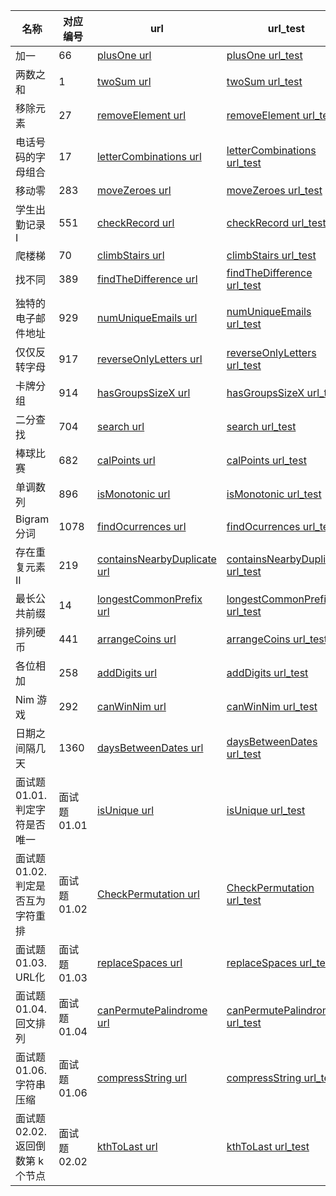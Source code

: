 名称 | 对应编号|url| url_test
---|---|---|---
加一|66|[plusOne url](https://github.com/huangxiaoxi0606/leetCode3/blob/master/plusOne/plusOne.php)|[ plusOne url_test](https://github.com/huangxiaoxi0606/leetCode3/blob/master/plusOne/test.php)
两数之和|1 |[twoSum url](https://github.com/huangxiaoxi0606/leetCode3/blob/master/twoSum/twoSum.php) | [twoSum url_test](https://github.com/huangxiaoxi0606/leetCode3/blob/master/twoSum/test.php)
移除元素|27 |[removeElement url](https://github.com/huangxiaoxi0606/leetCode3/blob/master/RemoveElement/RemoveElement.php) | [removeElement url_test](https://github.com/huangxiaoxi0606/leetCode3/blob/master/RemoveElement/test.php)
电话号码的字母组合|17 |[letterCombinations url](https://github.com/huangxiaoxi0606/leetCode3/blob/master/LetterCombinationsOfAPhoneNumber/LetterCombinationsOfAPhoneNumber.php) | [letterCombinations url_test](https://github.com/huangxiaoxi0606/leetCode3/blob/master/LetterCombinationsOfAPhoneNumber/test.php)
移动零|283 |[moveZeroes url](https://github.com/huangxiaoxi0606/leetCode3/blob/master/moveZeroes/moveZeroes.php) | [moveZeroes url_test](https://github.com/huangxiaoxi0606/leetCode3/blob/master/moveZeroes/test.php)
学生出勤记录 I|551 |[checkRecord url](https://github.com/huangxiaoxi0606/leetCode3/blob/master/checkRecord/checkRecord.php) | [checkRecord url_test](https://github.com/huangxiaoxi0606/leetCode3/blob/master/checkRecord/test.php)
爬楼梯 |70 |[climbStairs url](https://github.com/huangxiaoxi0606/leetCode3/blob/master/climbStairs/climbStairs.php) | [climbStairs url_test](https://github.com/huangxiaoxi0606/leetCode3/blob/master/climbStairs/test.php)
找不同 |389 |[findTheDifference url](https://github.com/huangxiaoxi0606/leetCode3/blob/master/findTheDifference/findTheDifference.php) | [findTheDifference url_test](https://github.com/huangxiaoxi0606/leetCode3/blob/master/findTheDifference/test.php)
独特的电子邮件地址 |929 |[numUniqueEmails url](https://github.com/huangxiaoxi0606/leetCode3/blob/master/numUniqueEmails/numUniqueEmails.php) | [numUniqueEmails url_test](https://github.com/huangxiaoxi0606/leetCode3/blob/master/numUniqueEmails/test.php)
仅仅反转字母 |917 |[reverseOnlyLetters url](https://github.com/huangxiaoxi0606/leetCode3/blob/master/reverseOnlyLetters/reverseOnlyLetters.php) | [reverseOnlyLetters url_test](https://github.com/huangxiaoxi0606/leetCode3/blob/master/reverseOnlyLetters/test.php)
卡牌分组|914|[hasGroupsSizeX url](https://github.com/huangxiaoxi0606/leetCode3/blob/master/hasGroupsSizeX/hasGroupsSizeX.php) | [hasGroupsSizeX url_test](https://github.com/huangxiaoxi0606/leetCode3/blob/master/hasGroupsSizeX/test.php)
二分查找|704|[search url](https://github.com/huangxiaoxi0606/leetCode3/blob/master/search/search.php) | [search url_test](https://github.com/huangxiaoxi0606/leetCode3/blob/master/search/test.php)
棒球比赛|682|[calPoints url](https://github.com/huangxiaoxi0606/leetCode3/blob/master/calPoints/calPoints.php) | [calPoints url_test](https://github.com/huangxiaoxi0606/leetCode3/blob/master/calPoints/test.php)
单调数列|896|[isMonotonic url](https://github.com/huangxiaoxi0606/leetCode3/blob/master/isMonotonic/isMonotonic.php) | [isMonotonic url_test](https://github.com/huangxiaoxi0606/leetCode3/blob/master/isMonotonic/test.php)
Bigram 分词|1078|[findOcurrences url](https://github.com/huangxiaoxi0606/leetCode3/blob/master/findOcurrences/findOcurrences.php) | [findOcurrences url_test](https://github.com/huangxiaoxi0606/leetCode3/blob/master/findOcurrences/test.php)
存在重复元素 II|219|[containsNearbyDuplicate url](https://github.com/huangxiaoxi0606/leetCode3/blob/master/containsNearbyDuplicate/containsNearbyDuplicate.php) | [containsNearbyDuplicate url_test](https://github.com/huangxiaoxi0606/leetCode3/blob/master/containsNearbyDuplicate/test.php)
最长公共前缀|14|[longestCommonPrefix url](https://github.com/huangxiaoxi0606/leetCode3/blob/master/longestCommonPrefix/longestCommonPrefix.php) | [longestCommonPrefix url_test](https://github.com/huangxiaoxi0606/leetCode3/blob/master/longestCommonPrefix/test.php)
排列硬币|441|[arrangeCoins url](https://github.com/huangxiaoxi0606/leetCode3/blob/master/arrangeCoins/arrangeCoins.php) | [arrangeCoins url_test](https://github.com/huangxiaoxi0606/leetCode3/blob/master/arrangeCoins/test.php)
各位相加|258|[addDigits url](https://github.com/huangxiaoxi0606/leetCode3/blob/master/addDigits/addDigits.php) | [addDigits url_test](https://github.com/huangxiaoxi0606/leetCode3/blob/master/addDigits/test.php)
Nim 游戏|292|[canWinNim url](https://github.com/huangxiaoxi0606/leetCode3/blob/master/canWinNim/canWinNim.php) | [canWinNim url_test](https://github.com/huangxiaoxi0606/leetCode3/blob/master/canWinNim/test.php)
日期之间隔几天|1360|[daysBetweenDates url](https://github.com/huangxiaoxi0606/leetCode3/blob/master/daysBetweenDates/daysBetweenDates.php) | [daysBetweenDates url_test](https://github.com/huangxiaoxi0606/leetCode3/blob/master/daysBetweenDates/test.php)
面试题 01.01. 判定字符是否唯一|面试题 01.01|[isUnique url](https://github.com/huangxiaoxi0606/leetCode3/blob/master/isUnique/isUnique.php) | [isUnique url_test](https://github.com/huangxiaoxi0606/leetCode3/blob/master/isUnique/test.php)
面试题 01.02. 判定是否互为字符重排|面试题 01.02|[CheckPermutation url](https://github.com/huangxiaoxi0606/leetCode3/blob/master/CheckPermutation/CheckPermutation.php) | [CheckPermutation url_test](https://github.com/huangxiaoxi0606/leetCode3/blob/master/CheckPermutation/test.php)
面试题 01.03. URL化|面试题 01.03|[replaceSpaces url](https://github.com/huangxiaoxi0606/leetCode3/blob/master/replaceSpaces/replaceSpaces.php) | [replaceSpaces url_test](https://github.com/huangxiaoxi0606/leetCode3/blob/master/replaceSpaces/test.php)
面试题 01.04. 回文排列|面试题 01.04|[canPermutePalindrome url](https://github.com/huangxiaoxi0606/leetCode3/blob/master/canPermutePalindrome/canPermutePalindrome.php) | [canPermutePalindrome url_test](https://github.com/huangxiaoxi0606/leetCode3/blob/master/canPermutePalindrome/test.php)
面试题 01.06. 字符串压缩|面试题 01.06|[compressString url](https://github.com/huangxiaoxi0606/leetCode3/blob/master/compressString/compressString.php) | [compressString url_test](https://github.com/huangxiaoxi0606/leetCode3/blob/master/compressString/test.php)
面试题 02.02. 返回倒数第 k 个节点|面试题 02.02|[kthToLast url](https://github.com/huangxiaoxi0606/leetCode3/blob/master/kthToLast/kthToLast.php) | [kthToLast url_test](https://github.com/huangxiaoxi0606/leetCode3/blob/master/kthToLast/test.php)